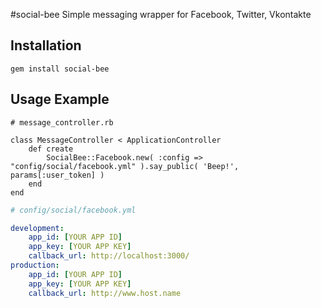 #social-bee
Simple messaging wrapper for Facebook, Twitter, Vkontakte


## Installation
`gem install social-bee`


## Usage Example

```.ruby
# message_controller.rb

class MessageController < ApplicationController
    def create
        SocialBee::Facebook.new( :config => "config/social/facebook.yml" ).say_public( 'Beep!', params[:user_token] )
    end
end

```

```.yml
# config/social/facebook.yml

development:
    app_id: [YOUR APP ID]
    app_key: [YOUR APP KEY]
    callback_url: http://localhost:3000/
production:
    app_id: [YOUR APP ID]
    app_key: [YOUR APP KEY]
    callback_url: http://www.host.name
```